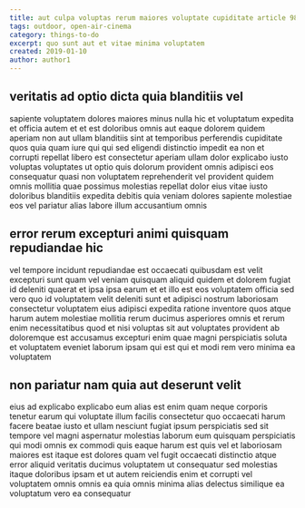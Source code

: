 ```yaml
---
title: aut culpa voluptas rerum maiores voluptate cupiditate article 9812
tags: outdoor, open-air-cinema
category: things-to-do
excerpt: quo sunt aut et vitae minima voluptatem
created: 2019-01-10
author: author1
---
```


## veritatis ad optio dicta quia blanditiis vel

sapiente voluptatem dolores maiores minus nulla hic et voluptatum expedita et officia autem et et est doloribus omnis aut eaque dolorem quidem aperiam non aut ullam blanditiis sint at temporibus perferendis cupiditate quos quia quam iure qui qui sed eligendi distinctio impedit ea non et corrupti repellat libero est consectetur aperiam ullam dolor explicabo iusto voluptas voluptates ut optio quis dolorum provident omnis adipisci eos consequatur quasi non voluptatem reprehenderit vel provident quidem omnis mollitia quae possimus molestias repellat dolor eius vitae iusto doloribus blanditiis expedita debitis quia veniam dolores sapiente molestiae eos vel pariatur alias labore illum accusantium omnis

## error rerum excepturi animi quisquam repudiandae hic

vel tempore incidunt repudiandae est occaecati quibusdam est velit excepturi sunt quam vel veniam quisquam aliquid quidem et dolorem fugiat id deleniti quaerat et ipsa ipsa earum et et illo est eos voluptatem officia sed vero quo id voluptatem velit deleniti sunt et adipisci nostrum laboriosam consectetur voluptatem eius adipisci expedita ratione inventore quos atque harum autem molestiae mollitia rerum ducimus asperiores omnis et rerum enim necessitatibus quod et nisi voluptas sit aut voluptates provident ab doloremque est accusamus excepturi enim quae magni perspiciatis soluta et voluptatem eveniet laborum ipsam qui est qui et modi rem vero minima ea voluptatem

## non pariatur nam quia aut deserunt velit

eius ad explicabo explicabo eum alias est enim quam neque corporis tenetur earum qui voluptate illum facilis consectetur quo occaecati harum facere beatae iusto et ullam nesciunt fugiat ipsum perspiciatis sed sit tempore vel magni aspernatur molestias laborum eum quisquam perspiciatis qui modi omnis ex commodi quis eaque harum est quis vel et laboriosam maiores est itaque est dolores quam vel fugit occaecati distinctio atque error aliquid veritatis ducimus voluptatem ut consequatur sed molestias itaque doloribus ipsam et ut autem reiciendis enim et corrupti vel voluptatem omnis omnis ea quia omnis minima alias delectus similique ea voluptatum vero ea consequatur
